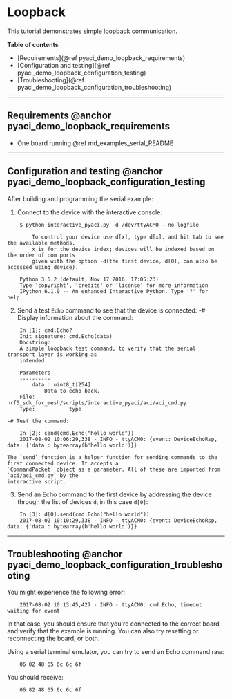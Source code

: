 # Loopback

This tutorial demonstrates simple loopback communication.

**Table of contents**
- [Requirements](@ref pyaci_demo_loopback_requirements)
- [Configuration and testing](@ref pyaci_demo_loopback_configuration_testing)
- [Troubleshooting](@ref pyaci_demo_loopback_configuration_troubleshooting)


---

## Requirements @anchor pyaci_demo_loopback_requirements

- One board running @ref md_examples_serial_README


---

## Configuration and testing @anchor pyaci_demo_loopback_configuration_testing

After building and programming the serial example:
1. Connect to the device with the interactive console:
```
    $ python interactive_pyaci.py -d /dev/ttyACM0 --no-logfile

        To control your device use d[x], type d[x]. and hit tab to see the available methods.
        x is for the device index; devices will be indexed based on the order of com ports
        given with the option -d(the first device, d[0], can also be accessed using device).

    Python 3.5.2 (default, Nov 17 2016, 17:05:23)
    Type 'copyright', 'credits' or 'license' for more information
    IPython 6.1.0 -- An enhanced Interactive Python. Type '?' for help.
```
2. Send a test `Echo` command to see that the device is connected:
    -# Display information about the command:
```
    In [1]: cmd.Echo?
    Init signature: cmd.Echo(data)
    Docstring:
    A simple loopback test command, to verify that the serial transport layer is working as
    intended.
    
    Parameters
    ----------
        data : uint8_t[254]
            Data to echo back.
    File:           nrf5_sdk_for_mesh/scripts/interactive_pyaci/aci/aci_cmd.py
    Type:           type
```
    -# Test the command:
```
    In [2]: send(cmd.Echo("hello world"))
    2017-08-02 10:06:29,338 - INFO - ttyACM0: {event: DeviceEchoRsp, data: {'data': bytearray(b'hello world')}}
```
    The `send` function is a helper function for sending commands to the first connected device. It accepts a
    `CommandPacket` object as a parameter. All of these are imported from `aci/aci_cmd.py` by the
    interactive script.
3. Send an Echo command to the first device by addressing the device through the list of devices `d`,
in this case `d[0]`:
```
    In [3]: d[0].send(cmd.Echo("hello world"))
    2017-08-02 10:10:29,338 - INFO - ttyACM0: {event: DeviceEchoRsp, data: {'data': bytearray(b'hello world')}}
```


---

## Troubleshooting @anchor pyaci_demo_loopback_configuration_troubleshooting

You might experience the following error:
```
    2017-08-02 10:13:45,427 - INFO - ttyACM0: cmd Echo, timeout waiting for event
```
In that case, you should ensure that you're connected to the correct board and verify that the example is
running. You can also try resetting or reconnecting the board, or both.

Using a serial terminal emulator, you can try to send an Echo command raw:
```
    06 02 48 65 6c 6c 6f
```
You should receive:
```
    06 82 48 65 6c 6c 6f
```